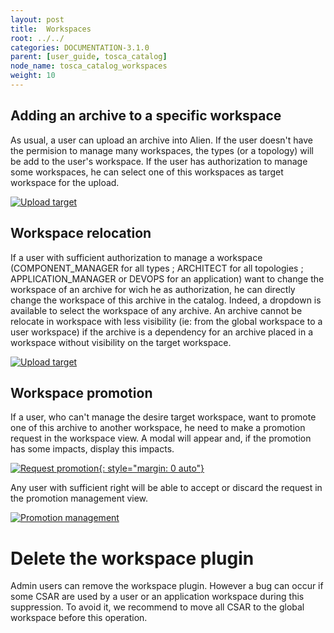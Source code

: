 ```yaml
---
layout: post
title:  Workspaces
root: ../../
categories: DOCUMENTATION-3.1.0
parent: [user_guide, tosca_catalog]
node_name: tosca_catalog_workspaces
weight: 10
---
```


## Adding an archive to a specific workspace

As usual, a user can upload an archive into Alien. If the user doesn't have the permision to manage many workspaces, the types (or a topology) will be add to the user's workspace.
If the user has authorization to manage some workspaces, he can select one of this workspaces as target workspace for the upload.

[![Upload target](../../images/3.1.0/user_guide/catalog/workspace/workspace-target-upload.png)](../../images/3.1.0/user_guide/catalog/workspace/workspace-target-upload.png)

## Workspace relocation

If a user with sufficient authorization to manage a workspace (COMPONENT_MANAGER for all types ; ARCHITECT for all topologies ; APPLICATION_MANAGER or DEVOPS for an application) want to change the workspace of an archive for wich he as authorization, he can directly change the workspace of this archive in the catalog. Indeed, a dropdown is available to select the workspace of any archive. An archive cannot be relocate in workspace with less visibility (ie: from the global workspace to a user workspace) if the archive is a dependency for an archive placed in a workspace without visibility on the target workspace.

[![Upload target](../../images/3.1.0/user_guide/catalog/workspace/workspace-csar-view.png)](../../images/3.1.0/user_guide/catalog/workspace/workspace-csar-view.png)

## Workspace promotion

If a user, who can't manage the desire target workspace, want to promote one of this archive to another workspace, he need to make a promotion request in the workspace view. A modal will appear and, if the promotion has some impacts, display this impacts.

[![Request promotion](../../images/3.1.0/user_guide/catalog/workspace/request-promotion.png){: style="margin: 0 auto"}](../../images/3.1.0/user_guide/catalog/workspace/request-promotion.png)

Any user with sufficient right will be able to accept or discard the request in the promotion management view.

[![Promotion management](../../images/3.1.0/user_guide/catalog/workspace/promotion-management.png)](../../images/3.1.0/user_guide/catalog/workspace/promotion-management.png)


# Delete the workspace plugin

Admin users can remove the workspace plugin. However a bug can occur if some CSAR are used by a user or an application workspace during this suppression. To avoid it, we recommend to move all CSAR to the global workspace before this operation.
